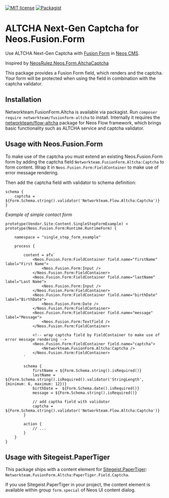 [![MIT license](http://img.shields.io/badge/license-MIT-brightgreen.svg)](http://opensource.org/licenses/MIT)
[![Packagist](https://img.shields.io/packagist/v/networkteam/fusionform-altcha.svg)](https://packagist.org/packages/networkteam/fusionform-altcha)

# ALTCHA Next-Gen Captcha for Neos.Fusion.Form

Use ALTCHA Next-Gen Captcha with [Fusion Form](https://github.com/neos/fusion-form) in [Neos CMS](https://neos.io).

Inspired by [NeosRulez.Neos.Form.AltchaCaptcha](https://github.com/patriceckhart/NeosRulez.Neos.Form.AltchaCaptcha)

This package provides a Fusion Form field, which renders and the captcha. Your form will be protected when using the 
field in combination with the captcha validator. 

## Installation

Networkteam.FusionForm.Altcha is available via packagist. Run `composer require networkteam/fusionform-altcha` to install.
Internally it requires the [networkteam/flow-altcha](https://github.com/networkteam/Networkteam.Flow.Altcha) package for 
Neos Flow framework, which brings basic functionality such as ALTCHA service and captcha validator.

## Usage with Neos.Fusion.Form 

To make use of the captcha you must extend an existing Neos.Fusion.Form form by adding the captcha field 
`Networkteam.FusionForm.Altcha:Captcha` to form content. Wrap it in `Neos.Fusion.Form:FieldContainer` to make use of 
error message rendering.

Then add the captcha field with validator to schema definition:

```neosfusion
schema {
    captcha = ${Form.Schema.string().validator('Networkteam.Flow.Altcha:Captcha')}
}
```

_Example of simple contact form_

```neosfusion
prototype(Vendor.Site:Content.SingleStepFormExample) < prototype(Neos.Fusion.Form:Runtime.RuntimeForm) {

    namespace = "single_step_form_example"

    process {

        content = afx`
            <Neos.Fusion.Form:FieldContainer field.name="firstName" label="First Name">
                <Neos.Fusion.Form:Input />
            </Neos.Fusion.Form:FieldContainer>
            <Neos.Fusion.Form:FieldContainer field.name="lastName" label="Last Name">
                <Neos.Fusion.Form:Input />
            </Neos.Fusion.Form:FieldContainer>
            <Neos.Fusion.Form:FieldContainer field.name="birthDate" label="BirthDate">
                <Neos.Fusion.Form:Date />
            </Neos.Fusion.Form:FieldContainer>
            <Neos.Fusion.Form:FieldContainer field.name="message" label="Message">
                <Neos.Fusion.Form:Textfield />
            </Neos.Fusion.Form:FieldContainer>
            
            <!-- wrap captcha field by FieldContainer to make use of error message rendering -->
            <Neos.Fusion.Form:FieldContainer field.name="captcha">
                <Networkteam.FusionForm.Altcha:Captcha />
            </Neos.Fusion.Form:FieldContainer>
        `

        schema {
            firstName = ${Form.Schema.string().isRequired()}
            lastName = ${Form.Schema.string().isRequired().validator('StringLength', {minimum: 6, maximum: 12})}
            birthDate =  ${Form.Schema.date().isRequired()}
            message = ${Form.Schema.string().isRequired()}
            
            // add captha field with validator
            captcha = ${Form.Schema.string().validator('Networkteam.Flow.Altcha:Captcha')}
        }
        
        action {
            // ...
        }
    }
}
```

## Usage with Sitegeist.PaperTiger

This package ships with a content element for [Sitegeist.PaperTiger](https://github.com/sitegeist/Sitegeist.PaperTiger): 
`Networkteam.FusionForm.Altcha:PaperTiger.Field.Captcha`.

If you use Sitegeist.PaperTiger in your project, the content element is available within group `form.special` of Neos UI
content dialog.
